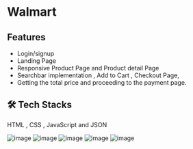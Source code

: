 # Walmart
## Features
- Login/signup
- Landing Page
- Responsive Product Page and Product detail Page
- Searchbar implementation , Add to Cart , Checkout Page, 
- Getting the total price and proceeding to the payment page.

## 🛠 Tech Stacks
HTML , CSS , JavaScript and JSON

![image](https://user-images.githubusercontent.com/68657465/205794117-c0c0bf30-1779-4587-8fec-d877bd62a831.png)
![image](https://user-images.githubusercontent.com/68657465/205794168-6edd1803-7c2d-4695-bd56-58b41e516edd.png)
![image](https://user-images.githubusercontent.com/68657465/205794217-09f63e6f-12d0-417f-abc0-b6583be1d1d8.png)
![image](https://user-images.githubusercontent.com/68657465/205794279-60306636-87cc-4da8-b555-79e84e697cb3.png)
![image](https://user-images.githubusercontent.com/68657465/205794312-1c831b1c-3f61-4a8a-b231-78478a739f6f.png)
